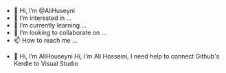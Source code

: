 - 👋 Hi, I’m @AliHuseyni
- 👀 I’m interested in ...
- 🌱 I’m currently learning ...
- 💞️ I’m looking to collaborate on ...
- 📫 How to reach me ...

<!---
AliHuseyni/AliHuseyni is a ✨ special ✨ repository because its `README.md` (this file) appears on your GitHub profile.
You can click the Preview link to take a look at your changes.
--->
- 👋 Hi, I’m AliHouseyni
Hi, I'm Ali Hosseini, I need help to connect Github's Kerdle to Visual Studio
